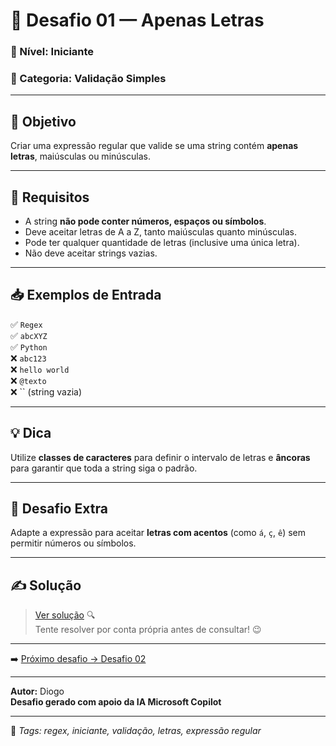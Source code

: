 # 🧩 Desafio 01 — Apenas Letras

### 📘 Nível: Iniciante  
### 🔹 Categoria: Validação Simples

---

## 🎯 Objetivo

Criar uma expressão regular que valide se uma string contém **apenas letras**, maiúsculas ou minúsculas.

---

## 📌 Requisitos

- A string **não pode conter números, espaços ou símbolos**.  
- Deve aceitar letras de A a Z, tanto maiúsculas quanto minúsculas.  
- Pode ter qualquer quantidade de letras (inclusive uma única letra).  
- Não deve aceitar strings vazias.

---

## 📥 Exemplos de Entrada

✅ `Regex`  
✅ `abcXYZ`  
✅ `Python`  
❌ `abc123`  
❌ `hello world`  
❌ `@texto`  
❌ `` (string vazia)

---

## 💡 Dica

Utilize **classes de caracteres** para definir o intervalo de letras e **âncoras** para garantir que toda a string siga o padrão.

---

## 🧠 Desafio Extra

Adapte a expressão para aceitar **letras com acentos** (como `á`, `ç`, `ê`) sem permitir números ou símbolos.

---

## ✍️ Solução

> [Ver solução](../respostas/resposta_01.md) 🔍  
> Tente resolver por conta própria antes de consultar! 😉

---

➡️ [Próximo desafio → Desafio 02](./desafio_02.md)

---

**Autor:** Diogo  
**Desafio gerado com apoio da IA Microsoft Copilot**

---

🔖 _Tags: regex, iniciante, validação, letras, expressão regular_